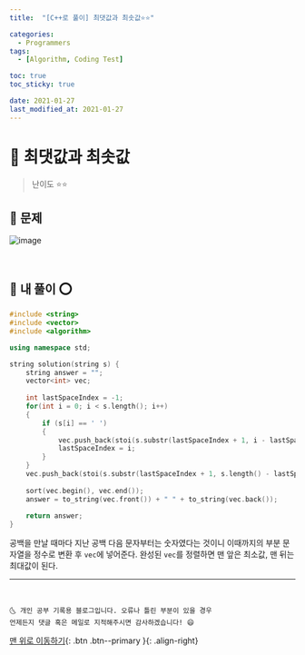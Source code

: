 ```yaml
---
title:  "[C++로 풀이] 최댓값과 최솟값⭐⭐" 

categories:
  - Programmers
tags:
  - [Algorithm, Coding Test]

toc: true
toc_sticky: true

date: 2021-01-27
last_modified_at: 2021-01-27
---
```



# 📌 최댓값과 최솟값

> 난이도 ⭐⭐

## 🚀 문제

![image](https://user-images.githubusercontent.com/42318591/105984092-000fb380-60dd-11eb-9b4b-be175358c541.png)


<br>

## 🚀 내 풀이 ⭕

```cpp
#include <string>
#include <vector>
#include <algorithm>

using namespace std;

string solution(string s) {
    string answer = "";
    vector<int> vec;
    
    int lastSpaceIndex = -1;
    for(int i = 0; i < s.length(); i++)
    {
        if (s[i] == ' ')
        {
            vec.push_back(stoi(s.substr(lastSpaceIndex + 1, i - lastSpaceIndex - 1)));
            lastSpaceIndex = i;
        }
    }
    vec.push_back(stoi(s.substr(lastSpaceIndex + 1, s.length() - lastSpaceIndex - 1)));
    
    sort(vec.begin(), vec.end());
    answer = to_string(vec.front()) + " " + to_string(vec.back());
    
    return answer;
}
```

공백을 만날 때마다 지난 공백 다음 문자부터는 숫자였다는 것이니 이때까지의 부분 문자열을 정수로 변환 후 `vec`에 넣어준다. 완성된 `vec`를 정렬하면 맨 앞은 최소값, 맨 뒤는 최대값이 된다.

***
<br>

    🌜 개인 공부 기록용 블로그입니다. 오류나 틀린 부분이 있을 경우 
    언제든지 댓글 혹은 메일로 지적해주시면 감사하겠습니다! 😄

[맨 위로 이동하기](#){: .btn .btn--primary }{: .align-right}